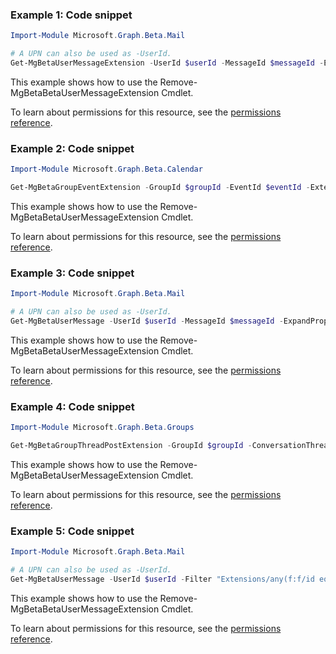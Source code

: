 ### Example 1: Code snippet

```powershellImport-Module Microsoft.Graph.Beta.Mail

# A UPN can also be used as -UserId.
Get-MgBetaUserMessageExtension -UserId $userId -MessageId $messageId -ExtensionId $extensionId
```
This example shows how to use the Remove-MgBetaBetaUserMessageExtension Cmdlet.
To learn about permissions for this resource, see the [permissions reference](/graph/permissions-reference).

### Example 2: Code snippet

```powershellImport-Module Microsoft.Graph.Beta.Calendar

Get-MgBetaGroupEventExtension -GroupId $groupId -EventId $eventId -ExtensionId $extensionId
```
This example shows how to use the Remove-MgBetaBetaUserMessageExtension Cmdlet.
To learn about permissions for this resource, see the [permissions reference](/graph/permissions-reference).

### Example 3: Code snippet

```powershellImport-Module Microsoft.Graph.Beta.Mail

# A UPN can also be used as -UserId.
Get-MgBetaUserMessage -UserId $userId -MessageId $messageId -ExpandProperty "extensions(`$filter=id eq 'Microsoft.OutlookServices.OpenTypeExtension.Com.Contoso.Referral')"
```
This example shows how to use the Remove-MgBetaBetaUserMessageExtension Cmdlet.
To learn about permissions for this resource, see the [permissions reference](/graph/permissions-reference).

### Example 4: Code snippet

```powershellImport-Module Microsoft.Graph.Beta.Groups

Get-MgBetaGroupThreadPostExtension -GroupId $groupId -ConversationThreadId $conversationThreadId -PostId $postId -ExtensionId $extensionId
```
This example shows how to use the Remove-MgBetaBetaUserMessageExtension Cmdlet.
To learn about permissions for this resource, see the [permissions reference](/graph/permissions-reference).

### Example 5: Code snippet

```powershellImport-Module Microsoft.Graph.Beta.Mail

# A UPN can also be used as -UserId.
Get-MgBetaUserMessage -UserId $userId -Filter "Extensions/any(f:f/id eq 'Com.Contoso.Referral')" -ExpandProperty "Extensions(`$filter=id eq 'Com.Contoso.Referral')"
```
This example shows how to use the Remove-MgBetaBetaUserMessageExtension Cmdlet.
To learn about permissions for this resource, see the [permissions reference](/graph/permissions-reference).

